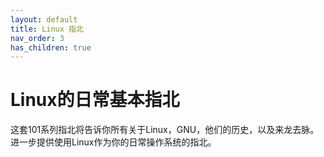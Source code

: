 ```yaml
---
layout: default
title: Linux 指北
nav_order: 3
has_children: true
---
```

# Linux的日常基本指北
这套101系列指北将告诉你所有关于Linux，GNU，他们的历史，以及来龙去脉。  
进一步提供使用Linux作为你的日常操作系统的指北。  